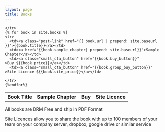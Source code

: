 ```yaml
---
layout: page
title: Books
---
```



<div class="home">


  <table class="rwd-table">
    <tr>
      <th>Book Title</th>
      <th>Sample Chapter</th>
      <th>Buy</th>
      <th>Site Licence</th>

    </tr>
    {% for book in site.books %}
    <tr>
      <td><a class="post-link" href="{{ book.url | prepend: site.baseurl }}">{{book.title}}</a></td>
      <td><a href="{{book.sample_chapter| prepend: site.baseurl}}">Sample Chapter</a></td>	
      <td><a class="small_cta_button" href="{{book.buy_button}}"       >Buy ${{book.price}}</a></td>
      <td><a class="small_cta_button" href="{{book.group_buy_button}}" >Site Licence ${{book.site_price}}</a></td>	
 
    </tr>
    {%endfor%}
  </table>  
</div>

All books are DRM Free and ship in PDF Format

Site Licences allow you to share the book with up to 100 members of your team on your company server, dropbox, google drive or similar service
